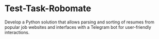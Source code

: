 # Test-Task-Robomate
Develop a Python solution that allows parsing and sorting of resumes from popular job websites and interfaces with a Telegram bot for user-friendly interactions.
